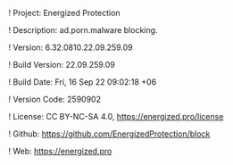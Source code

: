 ! Project: Energized Protection

! Description: ad.porn.malware blocking.

! Version: 6.32.0810.22.09.259.09

! Build Version: 22.09.259.09

! Build Date: Fri, 16 Sep 22 09:02:18 +06

! Version Code: 2590902

! License: CC BY-NC-SA 4.0, https://energized.pro/license

! Github: https://github.com/EnergizedProtection/block

! Web: https://energized.pro
